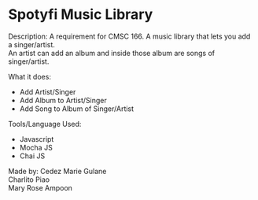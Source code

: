 # Spotyfi Music Library

Description:
  A requirement for CMSC 166. A music library that lets you add a singer/artist. 
  <br>An artist can add an album and inside those album are songs of singer/artist.

What it does:
  - Add Artist/Singer
  - Add Album to Artist/Singer
  - Add Song to Album of Singer/Artist

Tools/Language Used:
  - Javascript
  - Mocha JS
  - Chai JS
  
Made by:
  Cedez Marie Gulane<br>
  Charlito Piao<br>
  Mary Rose Ampoon
